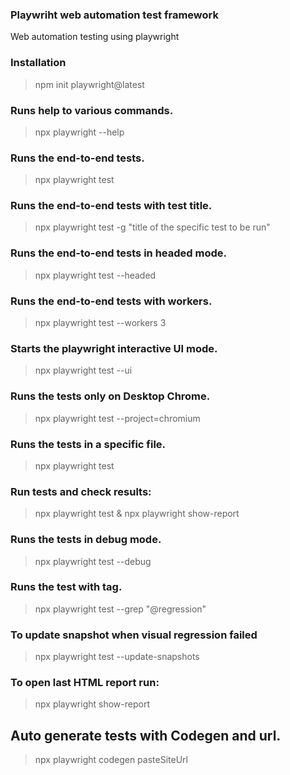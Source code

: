 ### Playwriht web automation test framework

Web automation testing using playwright

### Installation

> npm init playwright@latest

### Runs help to various commands.

> npx playwright --help

### Runs the end-to-end tests.

> npx playwright test

### Runs the end-to-end tests with test title.

> npx playwright test -g "title of the specific test to be run"

### Runs the end-to-end tests in headed mode.

> npx playwright test --headed

### Runs the end-to-end tests with workers.

> npx playwright test --workers 3

### Starts the playwright interactive UI mode.

> npx playwright test --ui
 
### Runs the tests only on Desktop Chrome.

> npx playwright test --project=chromium

### Runs the tests in a specific file.

>  npx playwright test 

### Run tests and check results:

> npx playwright test & npx playwright show-report
  
### Runs the tests in debug mode.

> npx playwright test --debug

### Runs the test with tag.

> npx playwright test --grep "@regression"

### To update snapshot when visual regression failed

> npx playwright test --update-snapshots

### To open last HTML report run:

> npx playwright show-report
  
## Auto generate tests with Codegen and url.

> npx playwright codegen pasteSiteUrl


